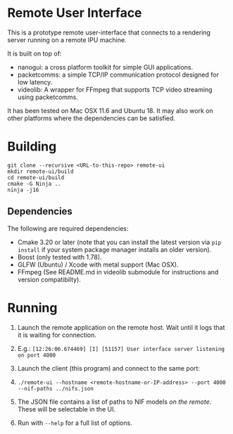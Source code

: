 # Remote User Interface

This is a prototype remote user-interface that connects to a rendering server running on a remote IPU machine.

It is built on top of:
- nanogui: a cross platform toolkit for simple GUI applications.
- packetcomms: a simple TCP/IP communication protocol designed for low latency.
- videolib: A wrapper for FFmpeg that supports TCP video streaming using packetcomms.

It has been tested on Mac OSX 11.6 and Ubuntu 18. It may also work on other platforms
where the dependencies can be satisfied.

# Building
```
git clone --recursive <URL-to-this-repo> remote-ui
mkdir remote-ui/build
cd remote-ui/build
cmake -G Ninja ..
ninja -j16
```

## Dependencies

The following are required dependencies:
- Cmake 3.20 or later (note that you can install the latest version via `pip install` if your system package manager installs an older version).
- Boost (only tested with 1.78).
- GLFW (Ubuntu) / Xcode with metal support (Mac OSX).
- FFmpeg (See README.md in videolib submodule for instructions and version compatibilty).

# Running

1. Launch the remote application on the remote host. Wait until it logs that it is waiting for connection.
  1. E.g.: `[12:26:06.674469] [I] [51157] User interface server listening on port 4000`

2. Launch the client (this program) and connect to the same port:
  1. `./remote-ui --hostname <remote-hostname-or-IP-address> --port 4000 --nif-paths ../nifs.json`
  2. The JSON file contains a list of paths to NIF models *on the remote*. These will be selectable in the UI.
  3. Run with `--help` for a full list of options.
